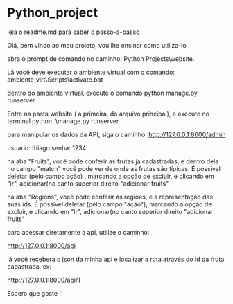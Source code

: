 # Python_project
leia o readme.md para saber o passo-a-passo


Olá, bem vindo ao meu projeto, vou lhe ensinar como utiliza-lo


abra o prompt de comando no caminho: Python Projects\website.

Lá você deve executar o ambiente virtual com o comando: ambiente_virt\Scripts\activate.bat

dentro do ambiente virtual, execute o comando python manage.py runserver


Entre na pasta website ( a primeira, do arquivo principal), e execute no terminal python .\manage.py runserver

para manipular os dados da API, siga o caminho: http://127.0.0.1:8000/admin

usuario: thiago
senha: 1234

na aba "Fruits", você pode conferir as frutas já cadastradas, e dentro dela no campo "match" você pode ver de onde as frutas são típicas. É possível deletar (pelo campo ação) , marcando a opção de excluir, e clicando em "ir", adicionar(no canto superior direito "adicionar fruits"

na aba "Regions", você pode conferir as regiões, e a representação das suas ids. É possível deletar (pelo campo "ação"), marcando a opção de excluir, e clicando em "ir", adicionar(no canto superior direito "adicionar fruits"



para acessar diretamente a api, utilize o caminho:

http://127.0.0.1:8000/api

lá você recebera o json da minha api e localizar a rota através do id da fruta cadastrada, 
ex:

http://127.0.0.1:8000/api/1



Espero que goste :)





